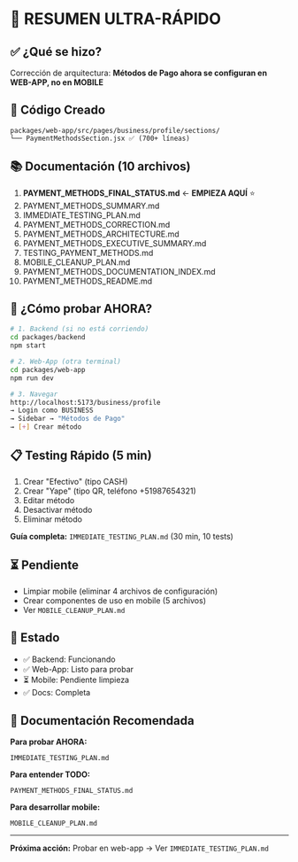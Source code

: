 # 🎯 RESUMEN ULTRA-RÁPIDO

## ✅ ¿Qué se hizo?

Corrección de arquitectura: **Métodos de Pago ahora se configuran en WEB-APP, no en MOBILE**

## 📁 Código Creado

```
packages/web-app/src/pages/business/profile/sections/
└── PaymentMethodsSection.jsx ✅ (700+ líneas)
```

## 📚 Documentación (10 archivos)

1. **PAYMENT_METHODS_FINAL_STATUS.md** ← **EMPIEZA AQUÍ** ⭐
2. PAYMENT_METHODS_SUMMARY.md
3. IMMEDIATE_TESTING_PLAN.md
4. PAYMENT_METHODS_CORRECTION.md
5. PAYMENT_METHODS_ARCHITECTURE.md
6. PAYMENT_METHODS_EXECUTIVE_SUMMARY.md
7. TESTING_PAYMENT_METHODS.md
8. MOBILE_CLEANUP_PLAN.md
9. PAYMENT_METHODS_DOCUMENTATION_INDEX.md
10. PAYMENT_METHODS_README.md

## 🚀 ¿Cómo probar AHORA?

```bash
# 1. Backend (si no está corriendo)
cd packages/backend
npm start

# 2. Web-App (otra terminal)
cd packages/web-app
npm run dev

# 3. Navegar
http://localhost:5173/business/profile
→ Login como BUSINESS
→ Sidebar → "Métodos de Pago"
→ [+] Crear método
```

## 📋 Testing Rápido (5 min)

1. Crear "Efectivo" (tipo CASH)
2. Crear "Yape" (tipo QR, teléfono +51987654321)
3. Editar método
4. Desactivar método
5. Eliminar método

**Guía completa:** `IMMEDIATE_TESTING_PLAN.md` (30 min, 10 tests)

## ⏳ Pendiente

- Limpiar mobile (eliminar 4 archivos de configuración)
- Crear componentes de uso en mobile (5 archivos)
- Ver `MOBILE_CLEANUP_PLAN.md`

## 🎯 Estado

- ✅ Backend: Funcionando
- ✅ Web-App: Listo para probar
- ⏳ Mobile: Pendiente limpieza
- ✅ Docs: Completa

## 🔗 Documentación Recomendada

**Para probar AHORA:**
```
IMMEDIATE_TESTING_PLAN.md
```

**Para entender TODO:**
```
PAYMENT_METHODS_FINAL_STATUS.md
```

**Para desarrollar mobile:**
```
MOBILE_CLEANUP_PLAN.md
```

---

**Próxima acción:** Probar en web-app → Ver `IMMEDIATE_TESTING_PLAN.md`
